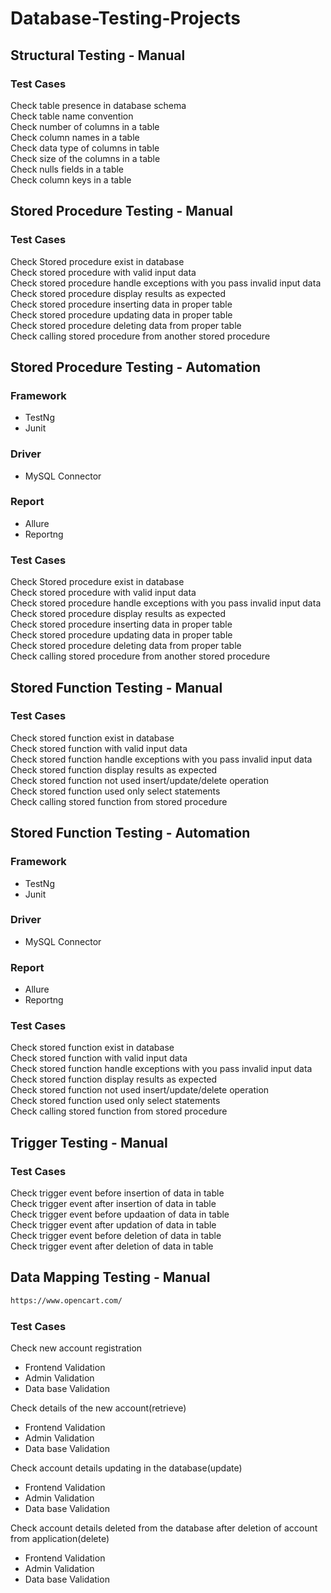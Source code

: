 # Database-Testing-Projects
  
 ## Structural Testing - Manual

 ### Test Cases
      
 Check table presence in database schema<br>
 Check table name convention<br>
 Check number of columns in a table<br>
 Check column names in a table<br>
 Check data type of columns in table<br>
 Check size of the columns in a table<br>
 Check nulls fields in a table<br>
 Check column keys in a table<br>



 ## Stored Procedure Testing - Manual

 ### Test Cases
      
 Check Stored procedure exist in database<br>
 Check stored procedure with valid input data<br>
 Check stored procedure handle exceptions with you pass invalid input data<br>
 Check stored procedure display results as expected<br>
 Check stored procedure inserting data in proper table<br>
 Check stored procedure updating data in proper table<br>
 Check stored procedure deleting data from proper table<br>
 Check  calling stored procedure from another stored procedure<br>

## Stored Procedure Testing - Automation

 ### Framework
 - TestNg<br>
 - Junit<br>
 ### Driver
 - MySQL Connector
### Report
 - Allure<br>
 - Reportng<br>

 ### Test Cases
      
 Check Stored procedure exist in database<br>
 Check stored procedure with valid input data<br>
 Check stored procedure handle exceptions with you pass invalid input data<br>
 Check stored procedure display results as expected<br>
 Check stored procedure inserting data in proper table<br>
 Check stored procedure updating data in proper table<br>
 Check stored procedure deleting data from proper table<br>
 Check  calling stored procedure from another stored procedure<br>

 ## Stored Function Testing - Manual

 ### Test Cases
      
 Check stored function exist in database<br>
 Check stored function with valid input data<br>
 Check stored function handle exceptions with you pass invalid input data<br>
 Check stored function display results as expected<br>
 Check stored function not used insert/update/delete operation<br>
 Check stored function used only select statements<br>
 Check calling stored function from stored procedure<br>


 ## Stored Function Testing - Automation

 ### Framework
 - TestNg<br>
 - Junit<br>
 ### Driver
 - MySQL Connector
### Report
 - Allure<br>
 - Reportng<br>

 ### Test Cases
      
 Check stored function exist in database<br>
 Check stored function with valid input data<br>
 Check stored function handle exceptions with you pass invalid input data<br>
 Check stored function display results as expected<br>
 Check stored function not used insert/update/delete operation<br>
 Check stored function used only select statements<br>
 Check calling stored function from stored procedure<br>


  ## Trigger Testing - Manual

 ### Test Cases
      
 Check  trigger event before insertion  of data in table <br>
 Check  trigger event after insertion of data in table<br>
 Check  trigger event before updaation  of data in table<br>
 Check  trigger event after updation of data in table<br>
 Check  trigger event before deletion of data in table<br>
 Check  trigger event after deletion of data in table<br>

 
 ## Data Mapping  Testing - Manual

```````````sh
https://www.opencart.com/
```````````
 ### Test Cases
 Check new account registration
  - Frontend Validation
  - Admin Validation
  - Data base Validation
    
  Check details of the new account(retrieve)
  - Frontend Validation
  - Admin Validation
  - Data base Validation

 Check account details updating in the database(update)
  - Frontend Validation
  - Admin Validation
  - Data base Validation

 Check account details deleted from the  database after deletion of account from application(delete)
  - Frontend Validation
  - Admin Validation
  - Data base Validation 



